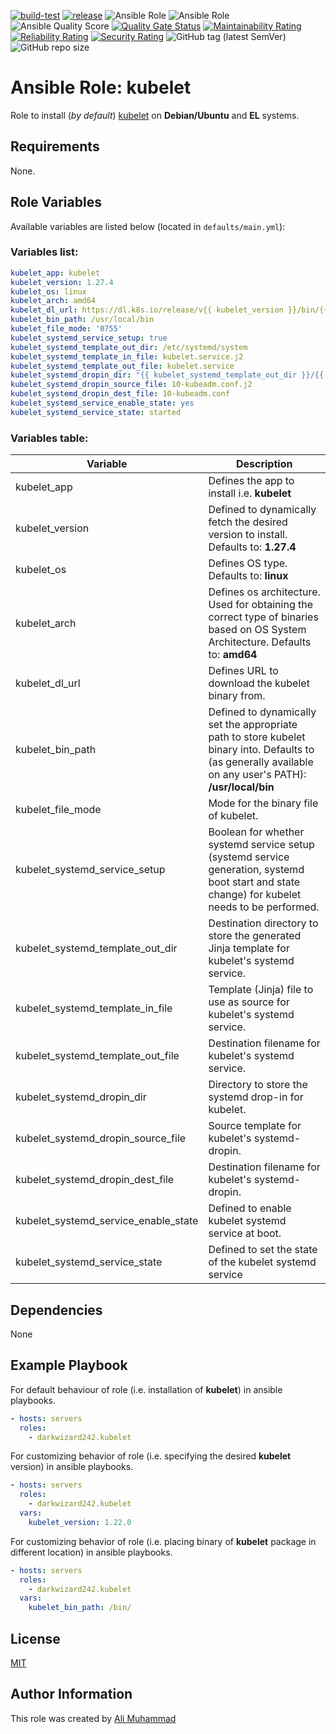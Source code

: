 [![build-test](https://github.com/darkwizard242/ansible-role-kubelet/workflows/build-and-test/badge.svg?branch=master)](https://github.com/darkwizard242/ansible-role-kubelet/actions?query=workflow%3Abuild-and-test) [![release](https://github.com/darkwizard242/ansible-role-kubelet/workflows/release/badge.svg)](https://github.com/darkwizard242/ansible-role-kubelet/actions?query=workflow%3Arelease) ![Ansible Role](https://img.shields.io/ansible/role/57090?color=dark%20green%20) ![Ansible Role](https://img.shields.io/ansible/role/d/57090?label=role%20downloads) ![Ansible Quality Score](https://img.shields.io/ansible/quality/57090?label=ansible%20quality%20score) [![Quality Gate Status](https://sonarcloud.io/api/project_badges/measure?project=ansible-role-kubelet&metric=alert_status)](https://sonarcloud.io/dashboard?id=ansible-role-kubelet) [![Maintainability Rating](https://sonarcloud.io/api/project_badges/measure?project=ansible-role-kubelet&metric=sqale_rating)](https://sonarcloud.io/dashboard?id=ansible-role-kubelet) [![Reliability Rating](https://sonarcloud.io/api/project_badges/measure?project=ansible-role-kubelet&metric=reliability_rating)](https://sonarcloud.io/dashboard?id=ansible-role-kubelet) [![Security Rating](https://sonarcloud.io/api/project_badges/measure?project=ansible-role-kubelet&metric=security_rating)](https://sonarcloud.io/dashboard?id=ansible-role-kubelet) ![GitHub tag (latest SemVer)](https://img.shields.io/github/tag/darkwizard242/ansible-role-kubelet?label=release) ![GitHub repo size](https://img.shields.io/github/repo-size/darkwizard242/ansible-role-kubelet?color=orange&style=flat-square)

# Ansible Role: kubelet

Role to install (_by default_) [kubelet](https://kubernetes.io/docs/reference/command-line-tools-reference/kubelet/) on **Debian/Ubuntu** and **EL** systems.

## Requirements

None.

## Role Variables

Available variables are listed below (located in `defaults/main.yml`):

### Variables list:

```yaml
kubelet_app: kubelet
kubelet_version: 1.27.4
kubelet_os: linux
kubelet_arch: amd64
kubelet_dl_url: https://dl.k8s.io/release/v{{ kubelet_version }}/bin/{{ kubelet_os }}/{{ kubelet_arch }}/{{ kubelet_app }}
kubelet_bin_path: /usr/local/bin
kubelet_file_mode: '0755'
kubelet_systemd_service_setup: true
kubelet_systemd_template_out_dir: /etc/systemd/system
kubelet_systemd_template_in_file: kubelet.service.j2
kubelet_systemd_template_out_file: kubelet.service
kubelet_systemd_dropin_dir: "{{ kubelet_systemd_template_out_dir }}/{{ kubelet_app }}.service.d"
kubelet_systemd_dropin_source_file: 10-kubeadm.conf.j2
kubelet_systemd_dropin_dest_file: 10-kubeadm.conf
kubelet_systemd_service_enable_state: yes
kubelet_systemd_service_state: started
```

### Variables table:

Variable                             | Description
------------------------------------ | ---------------------------------------------------------------------------------------------------------------------------------------------------------
kubelet_app                          | Defines the app to install i.e. **kubelet**
kubelet_version                      | Defined to dynamically fetch the desired version to install. Defaults to: **1.27.4**
kubelet_os                           | Defines OS type. Defaults to: **linux**
kubelet_arch                         | Defines os architecture. Used for obtaining the correct type of binaries based on OS System Architecture. Defaults to: **amd64**
kubelet_dl_url                       | Defines URL to download the kubelet binary from.
kubelet_bin_path                     | Defined to dynamically set the appropriate path to store kubelet binary into. Defaults to (as generally available on any user's PATH): **/usr/local/bin**
kubelet_file_mode                    | Mode for the binary file of kubelet.
kubelet_systemd_service_setup        | Boolean for whether systemd service setup (systemd service generation, systemd boot start and state change) for kubelet needs to be performed.
kubelet_systemd_template_out_dir     | Destination directory to store the generated Jinja template for kubelet's systemd service.
kubelet_systemd_template_in_file     | Template (Jinja) file to use as source for kubelet's systemd service.
kubelet_systemd_template_out_file    | Destination filename for kubelet's systemd service.
kubelet_systemd_dropin_dir           | Directory to store the systemd drop-in for kubelet.
kubelet_systemd_dropin_source_file   | Source template for kubelet's systemd-dropin.
kubelet_systemd_dropin_dest_file     | Destination filename for kubelet's systemd-dropin.
kubelet_systemd_service_enable_state | Defined to enable kubelet systemd service at boot.
kubelet_systemd_service_state        | Defined to set the state of the kubelet systemd service

## Dependencies

None

## Example Playbook

For default behaviour of role (i.e. installation of **kubelet**) in ansible playbooks.

```yaml
- hosts: servers
  roles:
    - darkwizard242.kubelet
```

For customizing behavior of role (i.e. specifying the desired **kubelet** version) in ansible playbooks.

```yaml
- hosts: servers
  roles:
    - darkwizard242.kubelet
  vars:
    kubelet_version: 1.22.0
```

For customizing behavior of role (i.e. placing binary of **kubelet** package in different location) in ansible playbooks.

```yaml
- hosts: servers
  roles:
    - darkwizard242.kubelet
  vars:
    kubelet_bin_path: /bin/
```

## License

[MIT](https://github.com/darkwizard242/ansible-role-kubelet/blob/master/LICENSE)

## Author Information

This role was created by [Ali Muhammad](https://www.alimuhammad.dev/)
